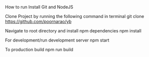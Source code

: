 How to run
Install Git and NodeJS </a>

Clone Project by running the following command in terminal git clone https://github.com/poornarao/yb

Navigate to root directory and install npm dependencies npm install

For development/run development server npm start

To production build npm run build
